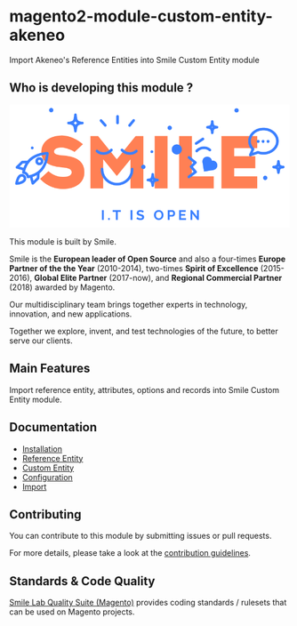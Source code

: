 # magento2-module-custom-entity-akeneo

Import Akeneo's Reference Entities into Smile Custom Entity module

## Who is developing this module ?

![Smile](doc/static/smile.png)

This module is built by Smile.

Smile is the **European leader of Open Source** and also a four-times **Europe Partner of the the Year** (2010-2014), two-times **Spirit of Excellence** (2015-2016), **Global Elite Partner** (2017-now), and **Regional Commercial Partner** (2018) awarded by Magento.

Our multidisciplinary team brings together experts in technology, innovation, and new applications.

Together we explore, invent, and test technologies of the future, to better serve our clients.

## Main Features

Import reference entity, attributes, options and records into Smile Custom Entity module.

## Documentation

- [Installation](doc/install.md)
- [Reference Entity](https://help.akeneo.com/pim/serenity/articles/what-about-reference-entities.html)
- [Custom Entity](https://github.com/Smile-SA/magento2-module-custom-entity)
- [Configuration](doc/configuration.md)
- [Import](doc/import.md)

## Contributing

You can contribute to this module by submitting issues or pull requests.

For more details, please take a look at the [contribution guidelines](CONTRIBUTING.md).

## Standards & Code Quality

[Smile Lab Quality Suite (Magento)](https://github.com/Smile-SA/magento2-smilelab-quality-suite/) provides coding standards / rulesets that can be used on Magento projects.
